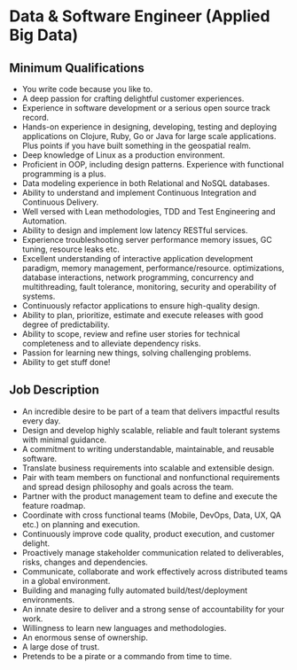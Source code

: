 # Data & Software Engineer (Applied Big Data)

## Minimum Qualifications
* You write code because you like to.
* A deep passion for crafting delightful customer experiences.
* Experience in software development or a serious open source track record.
* Hands-on experience in designing, developing, testing and deploying applications on Clojure, Ruby, Go or Java for large scale applications. Plus points if you have built something in the geospatial realm.
* Deep knowledge of Linux as a production environment.
* Proficient in OOP, including design patterns. Experience with functional programming is a plus.
* Data modeling experience in both Relational and NoSQL databases.
* Ability to understand and implement Continuous Integration and Continuous Delivery.
* Well versed with Lean methodologies, TDD and Test Engineering and Automation.
* Ability to design and implement low latency RESTful services.
* Experience troubleshooting server performance memory issues, GC tuning, resource leaks etc.
* Excellent understanding of interactive application development paradigm, memory management, performance/resource. optimizations, database interactions, network programming, concurrency and multithreading, fault tolerance, monitoring, security and operability of systems.
* Continuously refactor applications to ensure high-quality design.
* Ability to plan, prioritize, estimate and execute releases with good degree of predictability.
* Ability to scope, review and refine user stories for technical completeness and to alleviate dependency risks.
* Passion for learning new things, solving challenging problems.
* Ability to get stuff done!

## Job Description
* An incredible desire to be part of a team that delivers impactful results every day.
* Design and develop highly scalable, reliable and fault tolerant systems with minimal guidance.
* A commitment to writing understandable, maintainable, and reusable software.
* Translate business requirements into scalable and extensible design.
* Pair with team members on functional and nonfunctional requirements and spread design philosophy and goals across the team.
* Partner with the product management team to define and execute the feature roadmap.
* Coordinate with cross functional teams (Mobile, DevOps, Data, UX, QA etc.) on planning and execution.
* Continuously improve code quality, product execution, and customer delight.
* Proactively manage stakeholder communication related to deliverables, risks, changes and dependencies.
* Communicate, collaborate and work effectively across distributed teams in a global environment.
* Building and managing fully automated build/test/deployment environments.
* An innate desire to deliver and a strong sense of accountability for your work.
* Willingness to learn new languages and methodologies.
* An enormous sense of ownership.
* A large dose of trust.
* Pretends to be a pirate or a commando from time to time.
